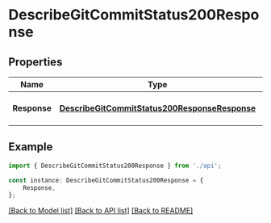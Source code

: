 # DescribeGitCommitStatus200Response


## Properties

Name | Type | Description | Notes
------------ | ------------- | ------------- | -------------
**Response** | [**DescribeGitCommitStatus200ResponseResponse**](DescribeGitCommitStatus200ResponseResponse.md) |  | [optional] [default to undefined]

## Example

```typescript
import { DescribeGitCommitStatus200Response } from './api';

const instance: DescribeGitCommitStatus200Response = {
    Response,
};
```

[[Back to Model list]](../README.md#documentation-for-models) [[Back to API list]](../README.md#documentation-for-api-endpoints) [[Back to README]](../README.md)
